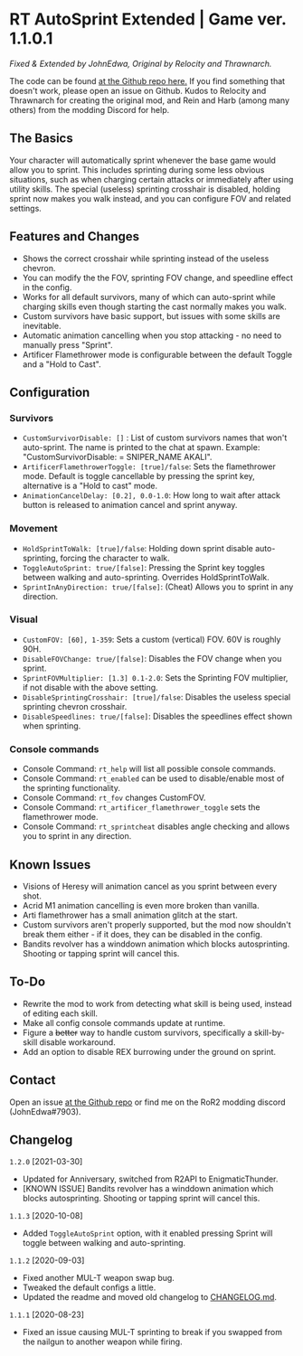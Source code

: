 # RT AutoSprint Extended | Game ver. 1.1.0.1

*Fixed & Extended by JohnEdwa, Original by Relocity and Thrawnarch.*

The code can be found [at the Github repo here.](https://github.com/JohnEdwa/RTAutoSprintExtended) If you find something that doesn't work, please open an issue on Github.
Kudos to Relocity and Thrawnarch for creating the original mod, and Rein and Harb (among many others) from the modding Discord for help.

## The Basics

Your character will automatically sprint whenever the base game would allow you to sprint. This includes sprinting during some less obvious situations, such as when charging certain attacks or immediately after using utility skills.
The special (useless) sprinting crosshair is disabled, holding sprint now makes you walk instead, and you can configure FOV and related settings.

## Features and Changes

* Shows the correct crosshair while sprinting instead of the useless chevron.
* You can modify the the FOV, sprinting FOV change, and speedline effect in the config.
* Works for all default survivors, many of which can auto-sprint while charging skills even though starting the cast normally makes you walk.
* Custom survivors have basic support, but issues with some skills are inevitable.
* Automatic animation cancelling when you stop attacking - no need to manually press "Sprint".
* Artificer Flamethrower mode is configurable between the default Toggle and a "Hold to Cast".

## Configuration

### Survivors

* `CustomSurvivorDisable: []` : List of custom survivors names that won't auto-sprint. The name is printed to the chat at spawn. Example: "CustomSurvivorDisable: = SNIPER_NAME AKALI".
* `ArtificerFlamethrowerToggle: [true]/false`: Sets the flamethrower mode. Default is toggle cancellable by pressing the sprint key, alternative is a "Hold to cast" mode.
* `AnimationCancelDelay: [0.2], 0.0-1.0`: How long to wait after attack button is released to animation cancel and sprint anyway.

### Movement

* `HoldSprintToWalk: [true]/false`: Holding down sprint disable auto-sprinting, forcing the character to walk.
* `ToggleAutoSprint: true/[false]`: Pressing the Sprint key toggles between walking and auto-sprinting. Overrides HoldSprintToWalk.
* `SprintInAnyDirection: true/[false]`: (Cheat) Allows you to sprint in any direction.


### Visual

* `CustomFOV: [60], 1-359`: Sets a custom (vertical) FOV. 60V is roughly 90H.
* `DisableFOVChange: true/[false]`: Disables the FOV change when you sprint.  
* `SprintFOVMultiplier: [1.3] 0.1-2.0`: Sets the Sprinting FOV multiplier, if not disable with the above setting.
* `DisableSprintingCrosshair: [true]/false`: Disables the useless special sprinting chevron crosshair.
* `DisableSpeedlines: true/[false]`: Disables the speedlines effect shown when sprinting.

### Console commands

* Console Command: `rt_help` will list all possible console commands.
* Console Command: `rt_enabled` can be used to disable/enable most of the sprinting functionality.
* Console Command: `rt_fov` changes CustomFOV.
* Console Command: `rt_artificer_flamethrower_toggle` sets the flamethrower mode.
* Console Command: `rt_sprintcheat` disables angle checking and allows you to sprint in any direction.

## Known Issues

* Visions of Heresy will animation cancel as you sprint between every shot.
* Acrid M1 animation cancelling is even more broken than vanilla.
* Arti flamethrower has a small animation glitch at the start.
* Custom survivors aren't properly supported, but the mod now shouldn't break them either - if it does, they can be disabled in the config.
* Bandits revolver has a winddown animation which blocks autosprinting. Shooting or tapping sprint will cancel this.

## To-Do

* Rewrite the mod to work from detecting what skill is being used, instead of editing each skill.
* Make all config console commands update at runtime.
* Figure a ~~better~~ way to handle custom survivors, specifically a skill-by-skill disable workaround.
* Add an option to disable REX burrowing under the ground on sprint.

## Contact

Open an issue [at the Github repo](https://github.com/JohnEdwa/RTAutoSprintExtended) or find me on the RoR2 modding discord (JohnEdwa#7903).

## Changelog

`1.2.0` [2021-03-30]

* Updated for Anniversary, switched from R2API to EnigmaticThunder.
* [KNOWN ISSUE] Bandits revolver has a winddown animation which blocks autosprinting. Shooting or tapping sprint will cancel this.

`1.1.3` [2020-10-08]

* Added `ToggleAutoSprint` option, with it enabled pressing Sprint will toggle between walking and auto-sprinting.

`1.1.2` [2020-09-03]

* Fixed another MUL-T weapon swap bug.
* Tweaked the default configs a little.
* Updated the readme and moved old changelog to [CHANGELOG.md](https://github.com/JohnEdwa/RTAutoSprintExtended/blob/master/CHANGELOG.md).

`1.1.1` [2020-08-23]

* Fixed an issue causing MUL-T sprinting to break if you swapped from the nailgun to another weapon while firing.
